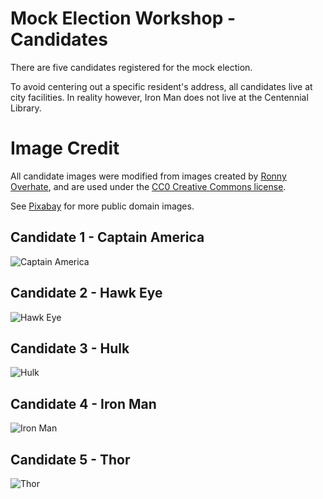 # Mock Election Workshop - Candidates

There are five candidates registered for the mock election.

To avoid centering out a specific resident's address, all candidates live at city facilities.
In reality however, Iron Man does not live at the Centennial Library.

# Image Credit

All candidate images were modified from images created by
[Ronny Overhate](https://pixabay.com/en/users/ROverhate-1759589/),
and are used under the
[CC0 Creative Commons license](https://creativecommons.org/publicdomain/zero/1.0/deed.en).

See [Pixabay](https://pixabay.com/) for more public domain images.

## Candidate 1 - Captain America
![Captain America](captainAmerica.svg)

## Candidate 2 - Hawk Eye
![Hawk Eye](hawkEye.svg)

## Candidate 3 - Hulk
![Hulk](hulk.svg)

## Candidate 4 - Iron Man
![Iron Man](ironMan.svg)

## Candidate 5 - Thor
![Thor](thor.svg)
